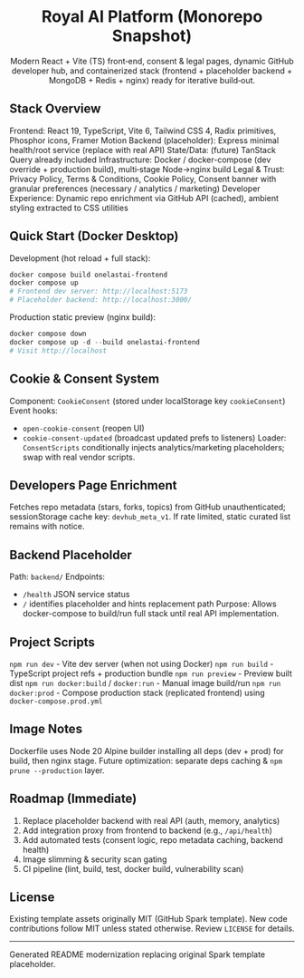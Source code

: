 <div align="center">

# Royal AI Platform (Monorepo Snapshot)

Modern React + Vite (TS) front‑end, consent & legal pages, dynamic GitHub developer hub, and containerized stack (frontend + placeholder backend + MongoDB + Redis + nginx) ready for iterative build‑out.

</div>

## Stack Overview
Frontend: React 19, TypeScript, Vite 6, Tailwind CSS 4, Radix primitives, Phosphor icons, Framer Motion
Backend (placeholder): Express minimal health/root service (replace with real API)
State/Data: (future) TanStack Query already included
Infrastructure: Docker / docker-compose (dev override + production build), multi‑stage Node→nginx build
Legal & Trust: Privacy Policy, Terms & Conditions, Cookie Policy, Consent banner with granular preferences (necessary / analytics / marketing)
Developer Experience: Dynamic repo enrichment via GitHub API (cached), ambient styling extracted to CSS utilities

## Quick Start (Docker Desktop)
Development (hot reload + full stack):
```powershell
docker compose build onelastai-frontend
docker compose up
# Frontend dev server: http://localhost:5173
# Placeholder backend: http://localhost:3000/
```
Production static preview (nginx build):
```powershell
docker compose down
docker compose up -d --build onelastai-frontend
# Visit http://localhost
```

## Cookie & Consent System
Component: `CookieConsent` (stored under localStorage key `cookieConsent`)
Event hooks:
- `open-cookie-consent` (reopen UI)
- `cookie-consent-updated` (broadcast updated prefs to listeners)
Loader: `ConsentScripts` conditionally injects analytics/marketing placeholders; swap with real vendor scripts.

## Developers Page Enrichment
Fetches repo metadata (stars, forks, topics) from GitHub unauthenticated; sessionStorage cache key: `devhub_meta_v1`.
If rate limited, static curated list remains with notice.

## Backend Placeholder
Path: `backend/`
Endpoints:
- `/health` JSON service status
- `/` identifies placeholder and hints replacement path
Purpose: Allows docker-compose to build/run full stack until real API implementation.

## Project Scripts
`npm run dev` - Vite dev server (when not using Docker)
`npm run build` - TypeScript project refs + production bundle
`npm run preview` - Preview built dist
`npm run docker:build` / `docker:run` - Manual image build/run
`npm run docker:prod` - Compose production stack (replicated frontend) using `docker-compose.prod.yml`

## Image Notes
Dockerfile uses Node 20 Alpine builder installing all deps (dev + prod) for build, then nginx stage. Future optimization: separate deps caching & `npm prune --production` layer.

## Roadmap (Immediate)
1. Replace placeholder backend with real API (auth, memory, analytics)
2. Add integration proxy from frontend to backend (e.g., `/api/health`)
3. Add automated tests (consent logic, repo metadata caching, backend health)
4. Image slimming & security scan gating
5. CI pipeline (lint, build, test, docker build, vulnerability scan)

## License
Existing template assets originally MIT (GitHub Spark template). New code contributions follow MIT unless stated otherwise. Review `LICENSE` for details.

---
Generated README modernization replacing original Spark template placeholder.
